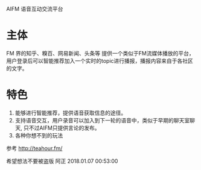 AIFM 语音互动交流平台

主体
=======

FM 界的知乎、糗百、网易新闻、头条等
提供一个类似于FM流媒体播放的平台，用户登录后可以智能推荐加入一个实时的topic进行播报，播报内容来自于各社区的文字。

特色
==== 

1. 能够进行智能推荐，提供语音获取信息的途径。
2. 支持语音交互，用户录音可以加入到下一轮的语音中，类似于早期的聊天室聊天, 只不过AIFM只提供言论的发布。
3. 各种你想不到的玩法

参考
http://teahour.fm/

希望想法不要被盗版
阿正 2018.01.07 00:53:00
